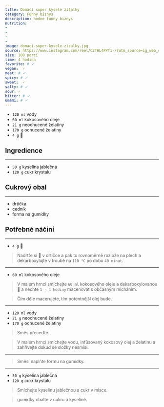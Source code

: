 ```yaml
---
title: Domácí super kyselé žížalky
category: Funny biznys
description: hodne funny biznys
nutrition:
- 
- 
- 
- 
image: domaci-super-kysele-zizalky.jpg
source: https://www.instagram.com/reel/C2THL4PPf1-/?utm_source=ig_web_copy_link&igsh=MzRlODBiNWFlZA==
size: 100 porcí 
time: 4 hodina
favorite: # ✓
vegan:  ✓
meat: # ✓
spicy: # ✓
sweet:  ✓
salty: # ✓
sour: ✓
bitter: # ✓
umami: # ✓
---
```


* `120 ml` vody
* `60 ml` kokosového oleje
* `21 g` neochucené želatiny
* `170 g` ochucené želatiny
* `4 g` 🍂


## **Ingredience**

---

* `50 g` kyselina jablečná
* `120 g` cukr krystalu

## **Cukrový obal**

---

* drtička
* cedník
* forma na gumídky

## **Potřebné náčiní**

---

* `4 g` 🍂

> Nadrtťe si 🍂 v drtičce a pak to rovnoměrně rozlože na plech a dekarboxylujte v troubě na `110 °C` po dobu `40 minut`.

---

* `60 ml` kokosového oleje

> V malém hrnci smíchejte `60 ml` kokosového oleje a dekarboxylovanou 🍂 a nechte `1 - 4 hodiny` macenovat s občasným mícháním.

> Čím déle macerujete, tím potentnější olej bude.

---

* `120 ml` vody
* `21 g` neochucené želatiny
* `170 g` ochucené želatiny

> Směs přeceďte.
 
> V malém hrnci smíchejte vodu, infůsovaný kokosový olej a želatinu a zahřívejte dokud se složky nesmísí.

---

> Směsí naplňte formu na gumídky.

---

* `50 g` kyselina jablečná
* `120 g` cukr krystalu

> Smíchejte kyselinu jablečnou a cukr v misce.

> gumídky obalte v cukru a kyselině.